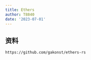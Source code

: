 ```yaml
---
title: Ethers
author: T8840
date: '2023-07-01'
---
```


## 资料

```
https://github.com/gakonst/ethers-rs
```